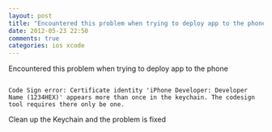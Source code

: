 ```yaml
---
layout: post
title: "Encountered this problem when trying to deploy app to the phone"
date: 2012-05-23 22:50
comments: true
categories: ios xcode
---
```


Encountered this problem when trying to deploy app to the phone


```

Code Sign error: Certificate identity 'iPhone Developer: Developer Name (1234HEX)' appears more than once in the keychain. The codesign tool requires there only be one.

```

Clean up the Keychain and the problem is fixed

